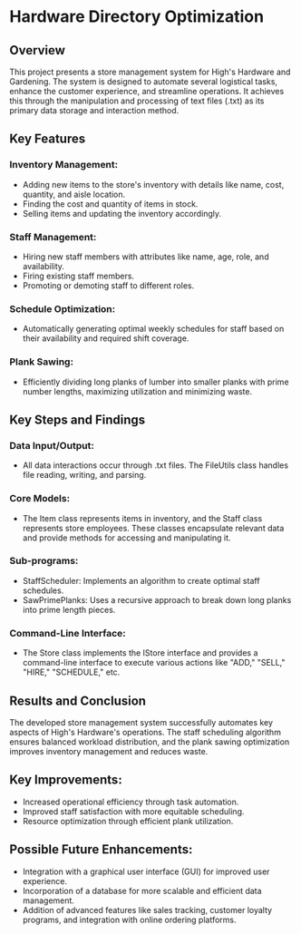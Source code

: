 # Hardware Directory Optimization
## Overview
This project presents a store management system for High's Hardware and Gardening. The system is designed to automate several logistical tasks, enhance the customer experience, and streamline operations. It achieves this through the manipulation and processing of text files (.txt) as its primary data storage and interaction method.

## Key Features

### Inventory Management:
- Adding new items to the store's inventory with details like name, cost, quantity, and aisle location.
- Finding the cost and quantity of items in stock.
- Selling items and updating the inventory accordingly.
### Staff Management:
- Hiring new staff members with attributes like name, age, role, and availability.
- Firing existing staff members.
- Promoting or demoting staff to different roles.
### Schedule Optimization:
- Automatically generating optimal weekly schedules for staff based on their availability and required shift coverage.
### Plank Sawing:
- Efficiently dividing long planks of lumber into smaller planks with prime number lengths, maximizing utilization and minimizing waste.
## Key Steps and Findings

### Data Input/Output: 
- All data interactions occur through .txt files. The FileUtils class handles file reading, writing, and parsing.
### Core Models: 
- The Item class represents items in inventory, and the Staff class represents store employees. These classes encapsulate relevant data and provide methods for accessing and manipulating it.
### Sub-programs:
- StaffScheduler: Implements an algorithm to create optimal staff schedules.
- SawPrimePlanks: Uses a recursive approach to break down long planks into prime length pieces.
### Command-Line Interface: 
- The Store class implements the IStore interface and provides a command-line interface to execute various actions like "ADD," "SELL," "HIRE," "SCHEDULE," etc.
## Results and Conclusion

The developed store management system successfully automates key aspects of High's Hardware's operations. The staff scheduling algorithm ensures balanced workload distribution, and the plank sawing optimization improves inventory management and reduces waste.

## Key Improvements:

- Increased operational efficiency through task automation.
- Improved staff satisfaction with more equitable scheduling.
- Resource optimization through efficient plank utilization.
## Possible Future Enhancements:

- Integration with a graphical user interface (GUI) for improved user experience.
- Incorporation of a database for more scalable and efficient data management.
- Addition of advanced features like sales tracking, customer loyalty programs, and integration with online ordering platforms.

